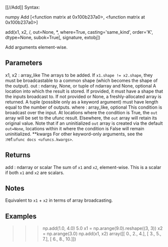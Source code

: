 [[//Add]]
Syntax:

  numpy Add [<function matrix at 0x100b237a0>, <function matrix at 0x100b237a0>]

add(x1, x2, /, out=None, *, where=True, casting='same_kind', order='K', dtype=None, subok=True[, signature, extobj])

Add arguments element-wise.

Parameters
----------
x1, x2 : array_like
    The arrays to be added.
    If ``x1.shape != x2.shape``, they must be broadcastable to a common
    shape (which becomes the shape of the output).
out : ndarray, None, or tuple of ndarray and None, optional
    A location into which the result is stored. If provided, it must have
    a shape that the inputs broadcast to. If not provided or None,
    a freshly-allocated array is returned. A tuple (possible only as a
    keyword argument) must have length equal to the number of outputs.
where : array_like, optional
    This condition is broadcast over the input. At locations where the
    condition is True, the `out` array will be set to the ufunc result.
    Elsewhere, the `out` array will retain its original value.
    Note that if an uninitialized `out` array is created via the default
    ``out=None``, locations within it where the condition is False will
    remain uninitialized.
**kwargs
    For other keyword-only arguments, see the
    :ref:`ufunc docs <ufuncs.kwargs>`.

Returns
-------
add : ndarray or scalar
    The sum of `x1` and `x2`, element-wise.
    This is a scalar if both `x1` and `x2` are scalars.

Notes
-----
Equivalent to `x1` + `x2` in terms of array broadcasting.

Examples
--------
>>> np.add(1.0, 4.0)
5.0
>>> x1 = np.arange(9.0).reshape((3, 3))
>>> x2 = np.arange(3.0)
>>> np.add(x1, x2)
array([[  0.,   2.,   4.],
       [  3.,   5.,   7.],
       [  6.,   8.,  10.]])